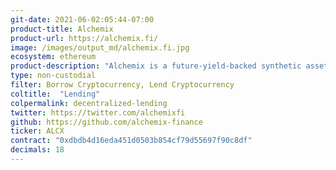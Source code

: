 ```yaml
---
git-date: 2021-06-02:05:44-07:00
product-title: Alchemix
product-url: https://alchemix.fi/
image: /images/output_md/alchemix.fi.jpg
ecosystem: ethereum
product-description: "Alchemix is a future-yield-backed synthetic asset platform and community DAO. The platform gives you advances on your yield farming via a synthetic token that represents a fungible claim on any underlying collateral in the Alchemix protocol."
type: non-custodial
filter: Borrow Cryptocurrency, Lend Cryptocurrency
coltitle:  "Lending"
colpermalink: decentralized-lending
twitter: https://twitter.com/alchemixfi
github: https://github.com/alchemix-finance
ticker: ALCX
contract: "0xdbdb4d16eda451d0503b854cf79d55697f90c8df"
decimals: 18
---
```


